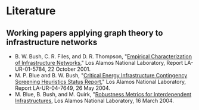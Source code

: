 # Literature


## Working papers applying graph theory to infrastructure networks

*   B. W. Bush, C. R. Files, and D. R. Thompson, "[Empirical Characterization of Infrastructure Networks](6C%20Los%20Alamos%20Infra%20Simulation.pdf)," Los Alamos National Laboratory, Report LA-UR-01-5784, 22 October 2001.
*   M. P. Blue and B. W. Bush, "[Critical Energy Infrastructure Contingency Screening Heuristics Status Report](Critical%20Energy%20Infrastructure%20Contingency%20Screening%20Heuristics.pdf)," Los Alamos National Laboratory, Report LA-UR-04-7649, 26 May 2004.
*   M. Blue, B. Bush, and M. Quirk, "[Robustness Metrics for Interdependent Infrastructures](Robustness%20Metrics%20for%20Interdependent%20Infrastructures.pdf), Los Alamos National Laboratory, 16 March 2004.
